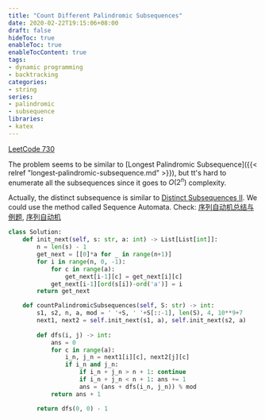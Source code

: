 ```yaml
---
title: "Count Different Palindromic Subsequences"
date: 2020-02-22T19:15:06+08:00
draft: false
hideToc: true
enableToc: true
enableTocContent: true
tags:
- dynamic programming
- backtracking
categories:
- string
series:
- palindromic
- subsequence
libraries:
- katex
---
```


<!--more-->

[LeetCode 730](https://leetcode.com/problems/count-different-palindromic-subsequences/)

The problem seems to be similar to [Longest Palindromic Subsequence]({{< relref "longest-palindromic-subsequence.md" >}}), but tt's hard to enumerate all the subsequences since it goes to $O(2^n)$ complexity.

Actually, the distinct subsequence is similar to [Distinct Subsequences II](https://leetcode.com/problems/distinct-subsequences-ii/). We could use the method called Sequence Automata. Check: [序列自动机总结与例题](https://www.cnblogs.com/y2823774827y/p/10619179.html), [序列自动机](https://blog.csdn.net/pig_dog_baby/article/details/81145857)

```python
class Solution:
    def init_next(self, s: str, a: int) -> List[List[int]]:
        n = len(s) - 1
        get_next = [[0]*a for _ in range(n+1)]
        for i in range(n, 0, -1):
            for c in range(a):
                get_next[i-1][c] = get_next[i][c]
            get_next[i-1][ord(s[i])-ord('a')] = i
        return get_next

    def countPalindromicSubsequences(self, S: str) -> int:
        s1, s2, n, a, mod = ' '+S, ' '+S[::-1], len(S), 4, 10**9+7
        next1, next2 = self.init_next(s1, a), self.init_next(s2, a)
        
        def dfs(i, j) -> int:
            ans = 0
            for c in range(a):
                i_n, j_n = next1[i][c], next2[j][c]
                if i_n and j_n:
                    if i_n + j_n > n + 1: continue
                    if i_n + j_n < n + 1: ans += 1
                    ans = (ans + dfs(i_n, j_n)) % mod
            return ans + 1

        return dfs(0, 0) - 1
```
